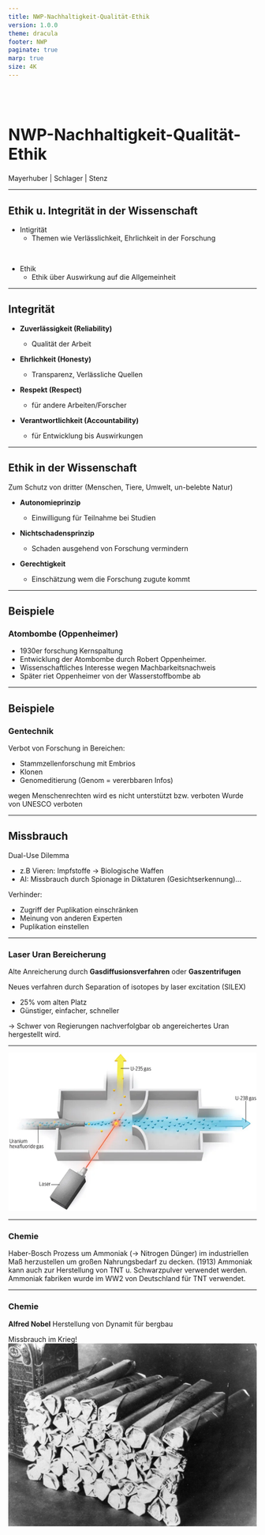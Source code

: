 ```yaml
---
title: NWP-Nachhaltigkeit-Qualität-Ethik
version: 1.0.0
theme: dracula
footer: NWP
paginate: true
marp: true
size: 4K
---
```


# NWP-Nachhaltigkeit-Qualität-Ethik

Mayerhuber | Schlager | Stenz

<style scoped>
h1 {
    padding-top: 1.5em;
    font-size: 2rem;
}
</style>


---

## Ethik u. Integrität in der Wissenschaft

- Intigrität
  * Themen wie Verlässlichkeit, Ehrlichkeit in der Forschung
<br>

- Ethik
  * Ethik über Auswirkung auf die Allgemeinheit

---
## Integrität
- **Zuverlässigkeit (Reliability)**
  * Qualität der Arbeit

- **Ehrlichkeit (Honesty)**
    * Transparenz, Verlässliche Quellen

- **Respekt (Respect)**
    * für andere Arbeiten/Forscher

- **Verantwortlichkeit (Accountability)**
  * für Entwicklung bis Auswirkungen

---
## Ethik in der Wissenschaft
Zum Schutz von dritter (Menschen, Tiere, Umwelt, un-belebte Natur)

- **Autonomieprinzip**
  * Einwilligung für Teilnahme bei Studien

- **Nichtschadensprinzip**
  * Schaden ausgehend von Forschung vermindern

- **Gerechtigkeit**
  * Einschätzung wem die Forschung zugute kommt

<!--nicht rechtlich verstärkt, wegen der Wissenschaftsfreiheit-->

---

## Beispiele
### Atombombe (Oppenheimer)
- 1930er forschung Kernspaltung
- Entwicklung der Atombombe durch Robert Oppenheimer.
- Wissenschaftliches Interesse wegen Machbarkeitsnachweis
- Später riet Oppenheimer von der Wasserstoffbombe ab

<!-- In den 1930er Jahren wurde die Forschung an der Kernspaltung zum Thema. Damit kam auch die Möglichkeit zur Entwicklung der Atombombe auf. Diese wurde dann von Robert Oppenheimer entwickelt. Natürlich hat eine solche Waffe sehr große ethnische bedenken, wie gerade vorher besprochen. Allerdings waren hier politische Faktoren auch sehr vertreten. Aus wissenschaftlicher Sicht ist dies aber trotzdem interressant allein wegen dem Machbarkeitsnachweis. Robert Oppenheimer riet allerdings wegen ethischen bedenken die Entwickling der Wasserstoffbombe ab-->

---

## Beispiele
### Gentechnik
Verbot von Forschung in Bereichen:
- Stammzellenforschung mit Embrios
- Klonen
- Genomeditierung (Genom = vererbbaren Infos)

wegen Menschenrechten wird es nicht unterstützt bzw. verboten
Wurde von UNESCO verboten 

<!-- Die Gentechnik ist auch ein sehr umstrittenes Thema. Die Themen,  Stammzellenforschung mit Embrios, Klonen und Genomeditierung. In den Meisten Ländern wird forschung an diesen Gebieten nicht unterstützt da dies gegen einige Menschenrechte und die **Common heritage of humanity** verstößt. UNESCO = “Universal Declaration on the Human Genome and Human Rights”-->

---

## Missbrauch
Dual-Use Dilemma
- z.B Vieren: Impfstoffe -> Biologische Waffen
- AI: Missbrauch durch Spionage in Diktaturen (Gesichtserkennung)...

Verhinder:
- Zugriff der Puplikation einschränken
- Meinung von anderen Experten
- Puplikation einstellen

<!-- Das dual use dilemma ist wenn ein neuer Bereich in der Forschung nicht nur für den Vorhergesehenen zweck verwendet werden kann, sondern auch für andere Zwecke wie zum Beispiel. Um solche dinge zu verhindern, kann man vorerst die Ergebnisse der Vorschung einschränken obwohl dies gegen das Prinzip der Offenheit verstößt. Meinungen von anderen Experten kann auch helfen einzuschätzen wie gefährlich die Forschung ist. Im Worst case kann ma sogar die Puplikation einstellen -->

---
### Laser Uran Bereicherung

Alte Anreicherung durch **Gasdiffusionsverfahren** oder **Gaszentrifugen**

Neues verfahren durch Separation of isotopes by laser excitation (SILEX)

- 25% vom alten Platz
- Günstiger, einfacher, schneller

-> Schwer von Regierungen nachverfolgbar ob angereichertes Uran hergestellt wird.

<!-- Angereichertes Uran wird für Atomreaktoren und Kernwaffen verwendet. Um dies herzustellen wurden sehr aufwändige Methoden wie das Gasdiffusionsverfahren verwendet. Durch eine neue Methode die mithilfe von Laisern die Uran Isotope getrennt. Separation of isotopes by laser excitation (SILEX). Dadurch ist der Prozess leichter und kann dadurch allerdings auch schwerer von Regierungen überwacht werden. Die Herstellung von Atomwaffen ist auch um einiges erleichtert.-->

---

![bg](./img/laser.png)

---
### Chemie

Haber-Bosch Prozess um Ammoniak (-> Nitrogen Dünger) im industriellen Maß herzustellen um großen Nahrungsbedarf zu decken. (1913)
Ammoniak kann auch zur Herstellung von TNT u. Schwarzpulver verwendet werden.
Ammoniak fabriken wurde im WW2 von Deutschland für TNT verwendet.

<!-- Fritz Haber und Carl Bosch haben es um das Jahr 1913 herum erstamilgst eine herstellung von Ammoniak geschaffen die in Industriegröße umsetzbar war. Dies wurde benötigt um Nitrogen Dünger herzustellen um die zurzeit immer größer werdenden Nahrungsforderungen zu klären. Allerdings kann Ammoniak auch zur Herstellung von Schwarzpulver und TNT verwendet werden. Durch die Hohe Brennbarkeit gab es auch schon zahlreiche Explosionen der Fabriken. Außerdem wurden diese Fabriken im zweiten Weltkrieg verwendet um TNT herzustellen -->

---
### Chemie
**Alfred Nobel**
Herstellung von Dynamit für bergbau

Missbrauch im Krieg!
![bg right 85%](./img/dynamit.jpg)